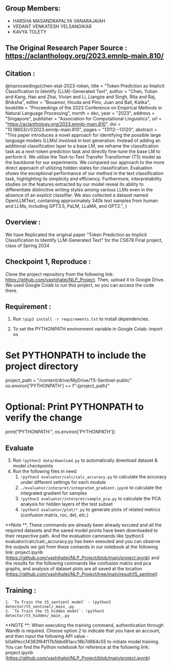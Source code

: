## Group Members:

- HARSHA MASANDRAPALYA VANARAJAIAH</hr>
- VEDANT VENKATESH YELSANGIKAR</hr>
- KAVYA TOLETY

## The Original Research Paper Source : https://aclanthology.org/2023.emnlp-main.810/

## Citation :

@inproceedings{chen-etal-2023-token,
title = "Token Prediction as Implicit Classification to Identify {LLM}-Generated Text",
author = "Chen, Yutian and
Kang, Hao and
Zhai, Vivian and
Li, Liangze and
Singh, Rita and
Raj, Bhiksha",
editor = "Bouamor, Houda and
Pino, Juan and
Bali, Kalika",
booktitle = "Proceedings of the 2023 Conference on Empirical Methods in Natural Language Processing",
month = dec,
year = "2023",
address = "Singapore",
publisher = "Association for Computational Linguistics",
url = "https://aclanthology.org/2023.emnlp-main.810",
doi = "10.18653/v1/2023.emnlp-main.810",
pages = "13112--13120",
abstract = "This paper introduces a novel approach for identifying the possible large language models (LLMs) involved in text generation. Instead of adding an additional classification layer to a base LM, we reframe the classification task as a next-token prediction task and directly fine-tune the base LM to perform it. We utilize the Text-to-Text Transfer Transformer (T5) model as the backbone for our experiments. We compared our approach to the more direct approach of utilizing hidden states for classification. Evaluation shows the exceptional performance of our method in the text classification task, highlighting its simplicity and efficiency. Furthermore, interpretability studies on the features extracted by our model reveal its ability to differentiate distinctive writing styles among various LLMs even in the absence of an explicit classifier. We also collected a dataset named OpenLLMText, containing approximately 340k text samples from human and LLMs, including GPT3.5, PaLM, LLaMA, and GPT2.",
}

## Overview :

We have Replicated the original paper "Token Prediction as Implicit Classification to Identify LLM-Generated Text" for the CS678 Final project, class of Spring 2024

## Checkpoint 1, Reproduce :

Clone the project repository from the following link: https://github.com/vashihatej/NLP_Project.
Then, upload it to Google Drive. We used Google Colab to run this project, so you can access the code there.

## Requirement :

1. Run `!pip3 install -r requirements.txt` to install dependencies.

2. To set the PYTHONPATH environment variable in Google Colab:
   import os

# Set PYTHONPATH to include the project directory

project_path = "/content/drive/MyDrive/T5-Sentinel-public"
os.environ['PYTHONPATH'] += f":{project_path}"

# Optional: Print PYTHONPATH to verify the change

print("PYTHONPATH:", os.environ['PYTHONPATH'])

## Evaluate

3. Run `!python3 data/download.py` to automatically download dataset & model checkpoints
4. Run the following files in need
   1. `!python3 evaluator/calc/calc_accuracy.py` to calculate the accuracy under different settings for each module
   2. `./evaluator/interpret/integrated_gradient.ipynb` to calculate the integrated gradient for samples
   3. `!python3 evaluator/interpret/sample_pca.py` to calculate the PCA analysis for hidden layers of the test subset
   4. `!python3 evaluator/plot/*.py` to generate plots of related metrics (confusion matrix, roc, det, etc.)

**Note **, These commands are already been already excuted and all the required datasets and the saved model points have been downloaded to their respective path. And the evaluation cammands like !python3 evaluator/calc/calc_accuracy.py has been exexuted and you can observe the outputs we got from these comands in our notebook at the following link: project.ipynb (https://github.com/vashihatej/NLP_Project/blob/main/project.ipynb) and the results for the following commands like confusion matrix and pca graphs, and analysis of dataset plots are all saved at the location (https://github.com/vashihatej/NLP_Project/tree/main/result/t5_sentinel)


## Training :

    1. `To Train the t5_sentienl model` - !python3 detector/t5_sentinel/_main_.py
    2. `To Train the t5_hidden model`- !python3 detector/t5_hidden/_main_.py

**NOTE **: When executing the training command, authentication through Wandb is required. Choose option 2 to indicate that you have an account, and then input the following API value - b0a6fecc14383f64f17b5bbd81acc18b7d864c55 to initiate model training.
You can find the Python notebook for reference at the following link: project.ipynb (https://github.com/vashihatej/NLP_Project/blob/main/project.ipynb)
